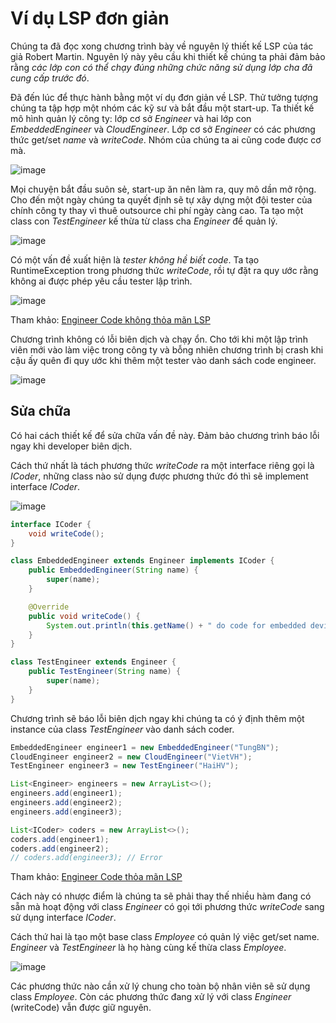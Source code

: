 # Ví dụ LSP đơn giản

Chúng ta đã đọc xong chương trình bày về nguyên lý thiết kế LSP của tác giả Robert Martin. Nguyên lý này yêu cầu khi thiết kế chúng ta phải đảm bảo rằng *các lớp con có thể chạy đúng những chức năng sử dụng lớp cha đã cung cấp trước đó*.

Đã đến lúc để thực hành bằng một ví dụ đơn giản về LSP. Thử tưởng tượng chúng ta tập hợp một nhóm các kỹ sư và bắt đầu một start-up. Ta thiết kế mô hình quản lý công ty: lớp cơ sở *Engineer* và hai lớp con *EmbeddedEngineer* và *CloudEngineer*. Lớp cơ sở *Engineer* có các phương thức get/set *name* và *writeCode*. Nhóm của chúng ta ai cũng code được cơ mà.

![image](https://user-images.githubusercontent.com/27339791/97316869-d0ae9800-189c-11eb-8e11-c202db448e3b.png)

Mọi chuyện bắt đầu suôn sẻ, start-up ăn nên làm ra, quy mô dần mở rộng. Cho đến một ngày chúng ta quyết định sẽ tự xây dựng một đội tester của chính công ty thay vì thuê outsource chi phí ngày càng cao. Ta tạo một class con *TestEngineer* kế thừa từ class cha *Engineer* để quản lý.

![image](https://user-images.githubusercontent.com/27339791/97317168-1bc8ab00-189d-11eb-9e6d-e381f59ba8a0.png)

Có một vấn đề xuất hiện là *tester không hề biết code*. Ta tạo RuntimeException trong phương thức *writeCode*, rồi tự đặt ra quy ước rằng không ai được phép yêu cầu tester lập trình.

![image](https://user-images.githubusercontent.com/27339791/96944689-b3c53e00-1505-11eb-83bb-bf46ab09ff99.png)

Tham khảo: [Engineer Code không thỏa mãn LSP](https://github.com/buinguyentung/SOLID/blob/master/Projects/04_EngineerForLSP/src/bnt/lsp/EngineerExample1.java)

Chương trình không có lỗi biên dịch và chạy ổn. Cho tới khi một lập trình viên mới vào làm việc trong công ty và bỗng nhiên chương trình bị crash khi cậu ấy quên đi quy ước khi thêm một tester vào danh sách code engineer.

![image](https://user-images.githubusercontent.com/27339791/96944777-fa1a9d00-1505-11eb-80ed-50928523bfd6.png)

## Sửa chữa

Có hai cách thiết kế để sửa chữa vấn đề này. Đảm bảo chương trình báo lỗi ngay khi developer biên dịch.

Cách thứ nhất là tách phương thức *writeCode* ra một interface riêng gọi là *ICoder*, những class nào sử dụng được phương thức đó thì sẽ implement interface *ICoder*.

![image](https://user-images.githubusercontent.com/27339791/97319203-3dc32d00-189f-11eb-9eb3-24c7d9fa0db6.png)

```java
interface ICoder {
    void writeCode();
}

class EmbeddedEngineer extends Engineer implements ICoder {
    public EmbeddedEngineer(String name) {
        super(name);
    }

    @Override
    public void writeCode() {
        System.out.println(this.getName() + " do code for embedded devices");
    }
}

class TestEngineer extends Engineer {
    public TestEngineer(String name) {
        super(name);
    }
}
```

Chương trình sẽ báo lỗi biên dịch ngay khi chúng ta có ý định thêm một instance của class *TestEngineer* vào danh sách coder.

```java
EmbeddedEngineer engineer1 = new EmbeddedEngineer("TungBN");
CloudEngineer engineer2 = new CloudEngineer("VietVH");
TestEngineer engineer3 = new TestEngineer("HaiHV");

List<Engineer> engineers = new ArrayList<>();
engineers.add(engineer1);
engineers.add(engineer2);
engineers.add(engineer3);

List<ICoder> coders = new ArrayList<>();
coders.add(engineer1);
coders.add(engineer2);
// coders.add(engineer3); // Error
```

Tham khảo: [Engineer Code thỏa mãn LSP](https://github.com/buinguyentung/SOLID/blob/master/Projects/05_EngineerForLSP/src/bnt/lsp/EngineerExample2.java)

Cách này có nhược điểm là chúng ta sẽ phải thay thế nhiều hàm đang có sẵn mà hoạt động với class *Engineer* có gọi tới phương thức *writeCode* sang sử dụng interface *ICoder*.

Cách thứ hai là tạo một base class *Employee* có quản lý việc get/set name. *Engineer* và *TestEngineer* là họ hàng cùng kế thừa class *Employee*.

![image](https://user-images.githubusercontent.com/27339791/97322503-7284b380-18a2-11eb-82ac-a76fd4306469.png)

Các phương thức nào cần xử lý chung cho toàn bộ nhân viên sẽ sử dụng class *Employee*. Còn các phương thức đang xử lý với class *Engineer* (writeCode) vẫn được giữ nguyên.
